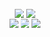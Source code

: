<p align="center">
    <img src="https://komarev.com/ghpvc/?username=NurFy&label=Visits&style=flat-square" />
    <img src="https://img.shields.io/github/followers/nurfy?label=Stars&style=flat-square" />
  <br>
    <img src="https://img.shields.io/badge/JavaScript-gray?style=flat-square&logo=javascript" />
    <img src="https://img.shields.io/badge/-TypeScript-gray?style=flat-square&logo=typescript" />
    <img src="https://img.shields.io/badge/-Node.js-gray?style=flat-square&logo=Node.js" />
</p>
